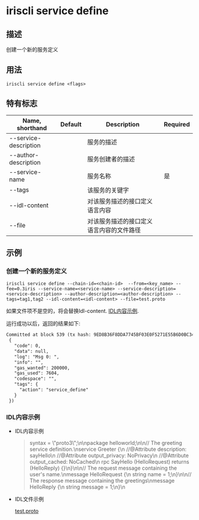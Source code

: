 # iriscli service define 

## 描述

创建一个新的服务定义

## 用法

```
iriscli service define <flags>
```

## 特有标志

| Name, shorthand       | Default | Description                       | Required |
| --------------------- | ------- | --------------------------------- | -------- |
| --service-description |         | 服务的描述                          |          |
| --author-description  |         | 服务创建者的描述                     |          |
| --service-name        |         | 服务名称                            | 是       |
| --tags                |         | 该服务的关键字                       |          |
| --idl-content         |         | 对该服务描述的接口定义语言内容         |          |
| --file                |         | 对该服务描述的接口定义语言内容的文件路径 |          |

## 示例

### 创建一个新的服务定义

```shell
iriscli service define --chain-id=<chain-id>  --from=<key_name> --fee=0.3iris --service-name=<service-name> --service-description=<service-description> --author-description=<author-description> --tags=tag1,tag2 --idl-content=<idl-content> --file=test.proto
```

如果文件项不是空的，将会替换Idl-content.  [IDL内容示例](#IDL内容示例).

运行成功以后，返回的结果如下:

```txt
Committed at block 539 (tx hash: 9ED8B36F8DDA7745BF03E0F5271E55B6D0BC34B373BFCDB6B5BC78C502DAE032, response:
 {
   "code": 0,
   "data": null,
   "log": "Msg 0: ",
   "info": "",
   "gas_wanted": 200000,
   "gas_used": 7604,
   "codespace": "",
   "tags": {
     "action": "service_define"
   }
 })
```

### IDL内容示例

* IDL内容示例

    > syntax = \\"proto3\\";\n\npackage helloworld;\n\n// The greeting service definition.\nservice Greeter {\n    //@Attribute description: sayHello\n    //@Attribute output_privacy: NoPrivacy\n    //@Attribute output_cached: NoCached\n    rpc SayHello (HelloRequest) returns (HelloReply) {}\n}\n\n// The request message containing the user's name.\nmessage HelloRequest {\n    string name = 1;\n}\n\n// The response message containing the greetings\nmessage HelloReply {\n    string message = 1;\n}\n

* IDL文件示例

    [test.proto](https://github.com/irisnet/irishub/blob/master/docs/features/test.proto)